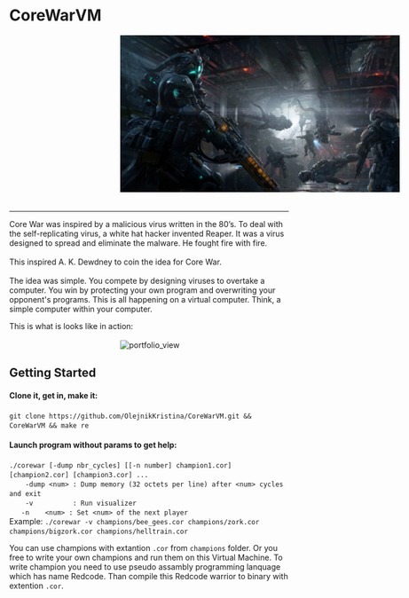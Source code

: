 # CoreWarVM
<img width="700" alt="portfolio_view" src="https://github.com/OlejnikKristina/CoreWarVM/blob/kristina/img_github/robots-warrior-battle.jpg" style="margin-left: 200px;"><br>
<br><hr>

Core War was inspired by a malicious virus written in the 80’s. To deal with the self-replicating virus, a white hat hacker invented Reaper. It was a virus designed to spread and eliminate the malware. He fought fire with fire. <br>
<br>
This inspired A. K. Dewdney to coin the idea for Core War.<br>
<br>
The idea was simple. You compete by designing viruses to overtake a computer. You win by protecting your own program and overwriting your opponent's programs. This is all happening on a virtual computer. Think, a simple computer within your computer.<br>

This is what is looks like in action:
<br><br>
<img width="700" alt="portfolio_view" src="https://github.com/OlejnikKristina/CoreWarVM/blob/kristina/img_github/corewar.gif" style="margin-left: 200px;"><br>
## Getting Started
#### Clone it, get in, make it:
`git clone https://github.com/OlejnikKristina/CoreWarVM.git && CoreWarVM && make re`<br>
#### Launch program without params to get help:
`./corewar [-dump nbr_cycles] [[-n number] champion1.cor] [champion2.cor] [champion3.cor] ...`<br>
`    -dump <num> : Dump memory (32 octets per line) after <num> cycles and exit`<br>
`    -v          : Run visualizer`<br>
 `   -n    <num> : Set <num> of the next player`<br>
Example:
`./corewar -v champions/bee_gees.cor champions/zork.cor champions/bigzork.cor champions/helltrain.cor`

You can use champions with extantion `.cor` from `champions` folder.
Or you free to write your own champions and run them on this Virtual Machine.
To write champion you need to use pseudo assambly programming lanquage which has name Redcode.
Than compile this Redcode warrior to binary with extention `.cor`. 
